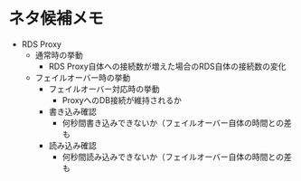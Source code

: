 # ネタ候補メモ

- RDS Proxy
  - 通常時の挙動
    - RDS Proxy自体への接続数が増えた場合のRDS自体の接続数の変化
  - フェイルオーバー時の挙動
    - フェイルオーバー対応時の挙動
      - ProxyへのDB接続が維持されるか
    - 書き込み確認
      - 何秒間書き込みできないか（フェイルオーバー自体の時間との差も
    - 読み込み確認
      - 何秒間読み込みできないか（フェイルオーバー自体の時間との差も
